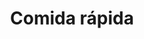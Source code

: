 ---
title: "Comida rápida"
url: /ciudad-satelite/comida-rapida-calle-peatonal-s-n-5/
shop: Kiosk
---